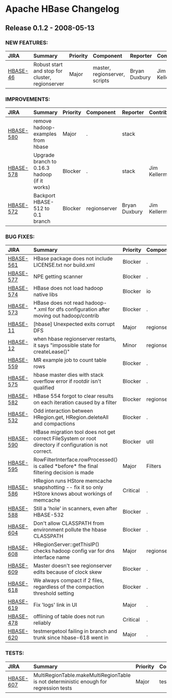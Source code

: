 
<!---
# Licensed to the Apache Software Foundation (ASF) under one
# or more contributor license agreements.  See the NOTICE file
# distributed with this work for additional information
# regarding copyright ownership.  The ASF licenses this file
# to you under the Apache License, Version 2.0 (the
# "License"); you may not use this file except in compliance
# with the License.  You may obtain a copy of the License at
#
#     http://www.apache.org/licenses/LICENSE-2.0
#
# Unless required by applicable law or agreed to in writing, software
# distributed under the License is distributed on an "AS IS" BASIS,
# WITHOUT WARRANTIES OR CONDITIONS OF ANY KIND, either express or implied.
# See the License for the specific language governing permissions and
# limitations under the License.
-->
# Apache HBase Changelog

## Release 0.1.2 - 2008-05-13



### NEW FEATURES:

| JIRA | Summary | Priority | Component | Reporter | Contributor |
|:---- |:---- | :--- |:---- |:---- |:---- |
| [HBASE-46](https://issues.apache.org/jira/browse/HBASE-46) | Robust start and stop for cluster, regionserver |  Major | master, regionserver, scripts | Bryan Duxbury | Jim Kellerman |


### IMPROVEMENTS:

| JIRA | Summary | Priority | Component | Reporter | Contributor |
|:---- |:---- | :--- |:---- |:---- |:---- |
| [HBASE-580](https://issues.apache.org/jira/browse/HBASE-580) | remove hadoop-examples from hbase |  Major | . | stack |  |
| [HBASE-578](https://issues.apache.org/jira/browse/HBASE-578) | Upgrade branch to 0.16.3 hadoop (if it works) |  Blocker | . | stack | Jim Kellerman |
| [HBASE-572](https://issues.apache.org/jira/browse/HBASE-572) | Backport HBASE-512 to 0.1 branch |  Blocker | regionserver | Bryan Duxbury | Jim Kellerman |


### BUG FIXES:

| JIRA | Summary | Priority | Component | Reporter | Contributor |
|:---- |:---- | :--- |:---- |:---- |:---- |
| [HBASE-561](https://issues.apache.org/jira/browse/HBASE-561) | HBase package does not include LICENSE.txt nor build.xml |  Blocker | . | stack |  |
| [HBASE-577](https://issues.apache.org/jira/browse/HBASE-577) | NPE getting scanner |  Blocker | . | stack | Jim Kellerman |
| [HBASE-574](https://issues.apache.org/jira/browse/HBASE-574) | HBase does not load hadoop native libs |  Blocker | io | Rong-En Fan | stack |
| [HBASE-573](https://issues.apache.org/jira/browse/HBASE-573) | HBase does not read hadoop-\*.xml for dfs configuration after moving out hadoop/contrib |  Blocker | . | Rong-En Fan | stack |
| [HBASE-11](https://issues.apache.org/jira/browse/HBASE-11) | [hbase] Unexpected exits corrupt DFS |  Major | regionserver | Bryan Duxbury | Jim Kellerman |
| [HBASE-12](https://issues.apache.org/jira/browse/HBASE-12) | when hbase regionserver restarts, it says "impossible state for createLease()" |  Minor | regionserver | Michael Bieniosek | stack |
| [HBASE-559](https://issues.apache.org/jira/browse/HBASE-559) | MR example job to count table rows |  Blocker | . | stack | stack |
| [HBASE-575](https://issues.apache.org/jira/browse/HBASE-575) | hbase master dies with stack overflow error if rootdir isn't qualified |  Blocker | . | Michael Bieniosek | Jim Kellerman |
| [HBASE-582](https://issues.apache.org/jira/browse/HBASE-582) | HBase 554 forgot to clear results on each iteration caused by a filter |  Blocker | regionserver | Clint Morgan |  |
| [HBASE-532](https://issues.apache.org/jira/browse/HBASE-532) | Odd interaction between HRegion.get, HRegion.deleteAll and compactions |  Blocker | . | Jim Kellerman | stack |
| [HBASE-590](https://issues.apache.org/jira/browse/HBASE-590) | HBase migration tool does not get correct FileSystem or root directory if configuration is not correct. |  Blocker | util | Jim Kellerman | Jim Kellerman |
| [HBASE-595](https://issues.apache.org/jira/browse/HBASE-595) | RowFilterInterface.rowProcessed() is called \*before\* fhe final filtering decision is made |  Major | Filters | Clint Morgan |  |
| [HBASE-586](https://issues.apache.org/jira/browse/HBASE-586) | HRegion runs HStore memcache snapshotting -- fix it so only HStore knows about workings of memcache |  Critical | . | stack | stack |
| [HBASE-588](https://issues.apache.org/jira/browse/HBASE-588) | Still a 'hole' in scanners, even after HBASE-532 |  Blocker | . | stack | stack |
| [HBASE-604](https://issues.apache.org/jira/browse/HBASE-604) | Don't allow CLASSPATH from environment pollute the hbase CLASSPATH |  Blocker | . | stack |  |
| [HBASE-608](https://issues.apache.org/jira/browse/HBASE-608) | HRegionServer::getThisIP() checks hadoop config var for dns interface name |  Major | regionserver | Jim R. Wilson |  |
| [HBASE-609](https://issues.apache.org/jira/browse/HBASE-609) | Master doesn't see regionserver edits because of clock skew |  Blocker | . | stack | stack |
| [HBASE-618](https://issues.apache.org/jira/browse/HBASE-618) | We always compact if 2 files, regardless of the compaction threshold setting |  Blocker | . | stack |  |
| [HBASE-619](https://issues.apache.org/jira/browse/HBASE-619) | Fix 'logs' link in UI |  Major | . | stack |  |
| [HBASE-478](https://issues.apache.org/jira/browse/HBASE-478) | offlining of table does not run reliably |  Critical | . | stack | Jim Kellerman |
| [HBASE-620](https://issues.apache.org/jira/browse/HBASE-620) | testmergetool failing in branch and trunk since hbase-618 went in |  Major | . | stack | stack |


### TESTS:

| JIRA | Summary | Priority | Component | Reporter | Contributor |
|:---- |:---- | :--- |:---- |:---- |:---- |
| [HBASE-607](https://issues.apache.org/jira/browse/HBASE-607) | MultiRegionTable.makeMultiRegionTable is not deterministic enough for regression tests |  Major | test | Jim Kellerman | Jim Kellerman |


